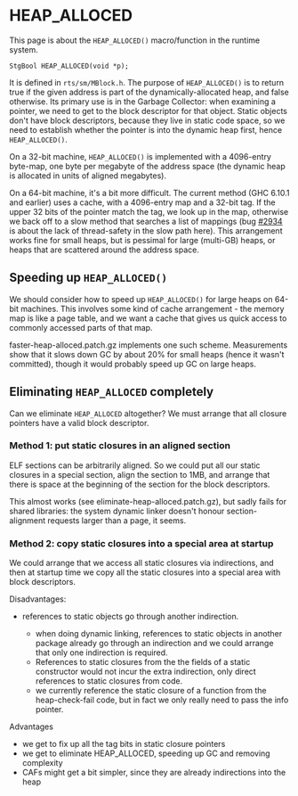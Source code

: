 # HEAP_ALLOCED


This page is about the `HEAP_ALLOCED()` macro/function in the runtime system.  

```wiki
StgBool HEAP_ALLOCED(void *p);
```


It is defined in `rts/sm/MBlock.h`.  The purpose of `HEAP_ALLOCED()` is to return true if the given address is part of the dynamically-allocated heap, and false otherwise.  Its primary use is in the Garbage Collector: when examining a pointer, we need to get to the block descriptor for that object.  Static objects don't have block descriptors, because they live in static code space, so we need to establish whether the pointer is into the dynamic heap first, hence `HEAP_ALLOCED()`.


On a 32-bit machine, `HEAP_ALLOCED()` is implemented with a 4096-entry byte-map, one byte per megabyte of the address space (the dynamic heap is allocated in units of aligned megabytes).  


On a 64-bit machine, it's a bit more difficult.  The current method (GHC 6.10.1 and earlier) uses a cache, with a 4096-entry map and a 32-bit tag.  If the upper 32 bits of the pointer match the tag, we look up in the map, otherwise we back off to a slow method that searches a list of mappings (bug [\#2934](https://gitlab.haskell.org//ghc/ghc/issues/2934) is about the lack of thread-safety in the slow path here).  This arrangement works fine for small heaps, but is pessimal for large (multi-GB) heaps, or heaps that are scattered around the address space.

## Speeding up `HEAP_ALLOCED()`


We should consider how to speed up `HEAP_ALLOCED()` for large heaps on 64-bit machines.  This involves some kind of cache arrangement - the memory map is like a page table, and we want a cache that gives us quick access to commonly accessed parts of that map.

faster-heap-alloced.patch.gz implements one such scheme.  Measurements show that it slows down GC by about 20% for small heaps (hence it wasn't committed), though it would probably speed up GC on large heaps.

## Eliminating `HEAP_ALLOCED` completely


Can we eliminate `HEAP_ALLOCED` altogether?  We must arrange that all closure pointers have a valid block descriptor.

### Method 1: put static closures in an aligned section


ELF sections can be arbitrarily aligned.  So we could put all our static closures in a special section, align the section to 1MB, and arrange that there is space at the beginning of the section for the block descriptors.


This almost works (see eliminate-heap-alloced.patch.gz), but sadly fails for shared libraries: the system dynamic linker doesn't honour section-alignment requests larger than a page, it seems.

### Method 2: copy static closures into a special area at startup


We could arrange that we access all static closures via indirections, and then at startup time we copy all the static closures into a special area with block descriptors.


Disadvantages:
  

- references to static objects go through another indirection.  

  - when doing dynamic linking, references to static objects in another package
    already go through an indirection and we could arrange that only one indirection is required.
  - References to static closures from the the fields of a static constructor would not incur the extra indirection,
    only direct references to static closures from code.
  - we currently reference the static closure of a function from the heap-check-fail code, but in fact
    we only really need to pass the info pointer.


Advantages

- we get to fix up all the tag bits in static closure pointers
- we get to eliminate HEAP_ALLOCED, speeding up GC and removing complexity
- CAFs might get a bit simpler, since they are already indirections into the heap
